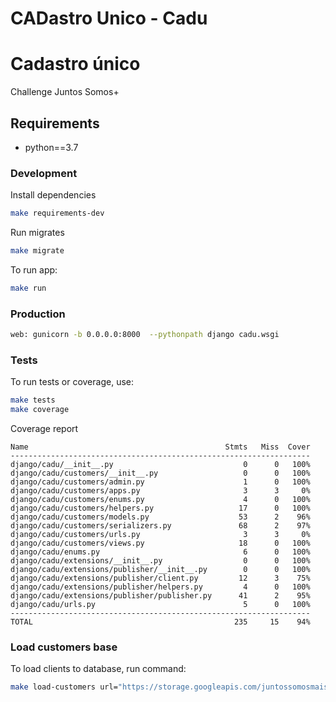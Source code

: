 # CADastro Unico - Cadu
# Cadastro único

Challenge Juntos Somos+

## Requirements
* python==3.7

### Development

Install dependencies
```bash
make requirements-dev
```
Run migrates
```bash
make migrate
```
To run app:
```bash
make run
```

### Production
```bash
web: gunicorn -b 0.0.0.0:8000  --pythonpath django cadu.wsgi
```

### Tests

To run tests or coverage, use:
```bash
make tests
make coverage
```

Coverage report
```
Name                                            Stmts   Miss  Cover
-------------------------------------------------------------------
django/cadu/__init__.py                             0      0   100%
django/cadu/customers/__init__.py                   0      0   100%
django/cadu/customers/admin.py                      1      0   100%
django/cadu/customers/apps.py                       3      3     0%
django/cadu/customers/enums.py                      4      0   100%
django/cadu/customers/helpers.py                   17      0   100%
django/cadu/customers/models.py                    53      2    96%
django/cadu/customers/serializers.py               68      2    97%
django/cadu/customers/urls.py                       3      3     0%
django/cadu/customers/views.py                     18      0   100%
django/cadu/enums.py                                6      0   100%
django/cadu/extensions/__init__.py                  0      0   100%
django/cadu/extensions/publisher/__init__.py        0      0   100%
django/cadu/extensions/publisher/client.py         12      3    75%
django/cadu/extensions/publisher/helpers.py         4      0   100%
django/cadu/extensions/publisher/publisher.py      41      2    95%
django/cadu/urls.py                                 5      0   100%
-------------------------------------------------------------------
TOTAL                                             235     15    94%
```

### Load customers base

To load clients to database, run command:
```bash
make load-customers url="https://storage.googleapis.com/juntossomosmais-code-challenge/input-frontend-apps.json"
```